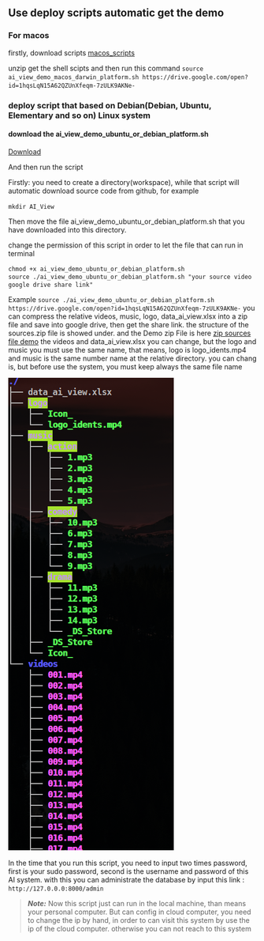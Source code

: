 ## Use deploy scripts automatic get the demo

### For macos 

firstly, download scripts [macos_scripts](https://minhaskamal.github.io/DownGit/#/home?url=https://github.com/YueNing/AI_View/blob/master/deploy_scripts/demos/ai_view_demo_macos_darwin_platform.sh)

unzip get the shell scipts and then run this command `source ai_view_demo_macos_darwin_platform.sh https://drive.google.com/open?id=1hqsLqN15A62QZUnXfeqm-7zULK9AKNe-`

### deploy script that based on Debian(Debian, Ubuntu, Elementary and so on) Linux system 

#### download the ai_view_demo_ubuntu_or_debian_platform.sh

[Download](https://minhaskamal.github.io/DownGit/#/home?url=https://github.com/YueNing/AI_View/blob/master/deploy_scripts/demos/ai_view_demo_ubuntu_or_debian_platform.sh)

And then run the script

Firstly: you need to create a directory(workspace), while that script will automatic download source code from github, for example

`mkdir AI_View`

Then move the file ai_view_demo_ubuntu_or_debian_platform.sh that you have downloaded into this directory.

change the permission of this script in order to let the file that can run in terminal

```
chmod +x ai_view_demo_ubuntu_or_debian_platform.sh
source ./ai_view_demo_ubuntu_or_debian_platform.sh "your source video google drive share link"
```

Example `source ./ai_view_demo_ubuntu_or_debian_platform.sh https://drive.google.com/open?id=1hqsLqN15A62QZUnXfeqm-7zULK9AKNe-`
you can compress the relative videos, music, logo, data_ai_view.xlsx into a zip file and save into google drive, then get the share link. the structure of the sources.zip file is showed under. and the Demo zip File is here [zip sources file demo](https://drive.google.com/open?id=1hqsLqN15A62QZUnXfeqm-7zULK9AKNe-)
the videos and data_ai_view.xlsx you can change, but the logo and music you must use the same name, that means, logo is logo_idents.mp4 and music is the same number name at the relative directory. you can chang is, but before use the system, you must keep always the same file name

![structure](images/structure.png)

In the time that you run this script, you need to input two times password, first is your sudo password, second is the username and password of this AI system. with this you can administrate the database by input this link : `http://127.0.0.0:8000/admin`

> ***Note:*** Now this script just can run in the local machine, than means your personal computer. But can config in cloud computer, you need to change the ip by hand, in order to can visit this system by use the ip of the cloud computer. otherwise you can not reach to this system